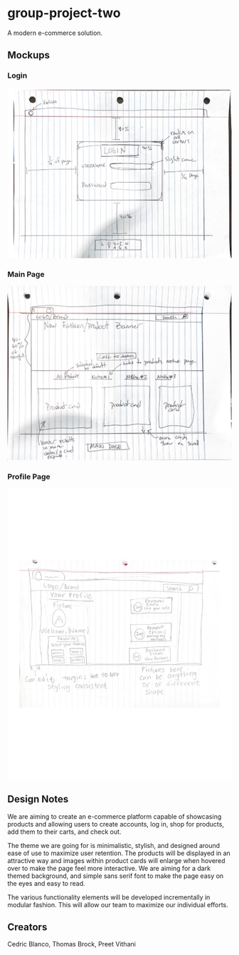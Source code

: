 # group-project-two
A modern e-commerce solution.

## Mockups
### Login
![Login Page Mockup](LoginMockup.png)
### Main Page
![Main Page Mockup](MainPageMockup.png)
### Profile Page
![Profile Page Mockup](profilePageMockup.png)
## Design Notes

We are aiming to create an e-commerce platform capable of showcasing products and
allowing users to create accounts, log in, shop for products, add them to their carts, and check
out.

The theme we are going for is minimalistic, stylish, and designed around ease of use to
maximize user retention. The products will be displayed in an attractive way and images within
product cards will enlarge when hovered over to make the page feel more interactive. We are
aiming for a dark themed background, and simple sans serif font to make the page easy on the
eyes and easy to read.

The various functionality elements will be developed incrementally in modular fashion. This will
allow our team to maximize our individual efforts.

## Creators
Cedric Blanco, Thomas Brock, Preet Vithani
